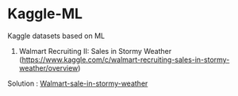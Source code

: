# Kaggle-ML
Kaggle datasets based on ML

1. Walmart Recruiting II: Sales in Stormy Weather (https://www.kaggle.com/c/walmart-recruiting-sales-in-stormy-weather/overview) 

Solution : [Walmart-sale-in-stormy-weather](https://github.com/rishabhvaish/Kaggle-ML/blob/master/Walmart%20sales%20in%20stormy%20weather/Walmart-sale-in-stormy-weather.md)
